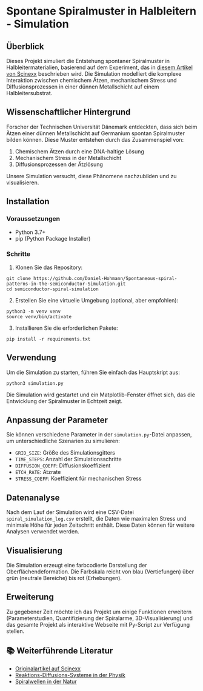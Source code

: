 # Spontane Spiralmuster in Halbleitern - Simulation

## Überblick

Dieses Projekt simuliert die Entstehung spontaner Spiralmuster in Halbleitermaterialien, basierend auf dem Experiment, das in [diesem Artikel von Scinexx](https://www.scinexx.de/news/physik/spontane-spiralmuster-im-halbleiter/) beschrieben wird. Die Simulation modelliert die komplexe Interaktion zwischen chemischem Ätzen, mechanischem Stress und Diffusionsprozessen in einer dünnen Metallschicht auf einem Halbleitersubstrat.

## Wissenschaftlicher Hintergrund

Forscher der Technischen Universität Dänemark entdeckten, dass sich beim Ätzen einer dünnen Metallschicht auf Germanium spontan Spiralmuster bilden können. Diese Muster entstehen durch das Zusammenspiel von:

1. Chemischem Ätzen durch eine DNA-haltige Lösung
2. Mechanischem Stress in der Metallschicht
3. Diffusionsprozessen der Ätzlösung

Unsere Simulation versucht, diese Phänomene nachzubilden und zu visualisieren.

## Installation

### Voraussetzungen

- Python 3.7+
- pip (Python Package Installer)

### Schritte

1. Klonen Sie das Repository:
```
git clone https://github.com/Daniel-Hohmann/Spontaneous-spiral-patterns-in-the-semiconductor-Simulation.git
cd semiconductor-spiral-simulation
```
2. Erstellen Sie eine virtuelle Umgebung (optional, aber empfohlen):
```
python3 -m venv venv
source venv/bin/activate
```
3. Installieren Sie die erforderlichen Pakete:
```
pip install -r requirements.txt
```

## Verwendung

Um die Simulation zu starten, führen Sie einfach das Hauptskript aus:

```
python3 simulation.py
```

Die Simulation wird gestartet und ein Matplotlib-Fenster öffnet sich, das die Entwicklung der Spiralmuster in Echtzeit zeigt.

## Anpassung der Parameter

Sie können verschiedene Parameter in der `simulation.py`-Datei anpassen, um unterschiedliche Szenarien zu simulieren:

- `GRID_SIZE`: Größe des Simulationsgitters
- `TIME_STEPS`: Anzahl der Simulationsschritte
- `DIFFUSION_COEFF`: Diffusionskoeffizient
- `ETCH_RATE`: Ätzrate
- `STRESS_COEFF`: Koeffizient für mechanischen Stress

## Datenanalyse

Nach dem Lauf der Simulation wird eine CSV-Datei `spiral_simulation_log.csv` erstellt, die Daten wie maximalen Stress und minimale Höhe für jeden Zeitschritt enthält. Diese Daten können für weitere Analysen verwendet werden.

## Visualisierung

Die Simulation erzeugt eine farbcodierte Darstellung der Oberflächendeformation. Die Farbskala reicht von blau (Vertiefungen) über grün (neutrale Bereiche) bis rot (Erhebungen).

## Erweiterung
Zu gegebener Zeit möchte ich das Projekt um einige Funktionen erweitern (Parameterstudien, Quantifizierung der Spiralarme, 3D-Visualisierung) und das gesamte Projekt als interaktive Webseite mit Py-Script zur Verfügung stellen.

## 📚 Weiterführende Literatur

- [Originalartikel auf Scinexx](https://www.scinexx.de/news/physik/spontane-spiralmuster-im-halbleiter/)
- [Reaktions-Diffusions-Systeme in der Physik](https://en.wikipedia.org/wiki/Reaction%E2%80%93diffusion_system)
- [Spiralwellen in der Natur](https://www.nature.com/subjects/spiral-waves)
